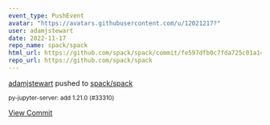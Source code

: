 ```yaml
---
event_type: PushEvent
avatar: "https://avatars.githubusercontent.com/u/12021217?"
user: adamjstewart
date: 2022-11-17
repo_name: spack/spack
html_url: https://github.com/spack/spack/commit/fe597dfb0c7fda725c01a149d31056a208f0f05b
repo_url: https://github.com/spack/spack
---
```


<a href='https://github.com/adamjstewart' target='_blank'>adamjstewart</a> pushed to <a href='https://github.com/spack/spack' target='_blank'>spack/spack</a>

<small>py-jupyter-server: add 1.21.0 (#33310)</small>

<a href='https://github.com/spack/spack/commit/fe597dfb0c7fda725c01a149d31056a208f0f05b' target='_blank'>View Commit</a>